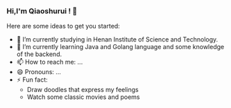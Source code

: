 ### Hi,I'm Qiaoshurui ! 👋

Here are some ideas to get you started:

- 🔭 I’m currently studying in Henan Institute of Science and Technology.
- 🌱 I’m currently learning Java and Golang language and some knowledge of the backend.
- 📫 How to reach me: ...
- 😄 Pronouns: ...
- ⚡ Fun fact: 
    - Draw doodles that express my feelings
    - Watch some classic movies and poems

